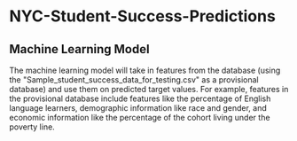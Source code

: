 # NYC-Student-Success-Predictions

## Machine Learning Model

The machine learning model will take in features from the database (using the "Sample_student_success_data_for_testing.csv" as a provisional database) and use them on predicted target values. For example, features in the provisional database include features like the percentage of English language learners, demographic information like race and gender, and economic information like the percentage of the cohort living under the poverty line. 
